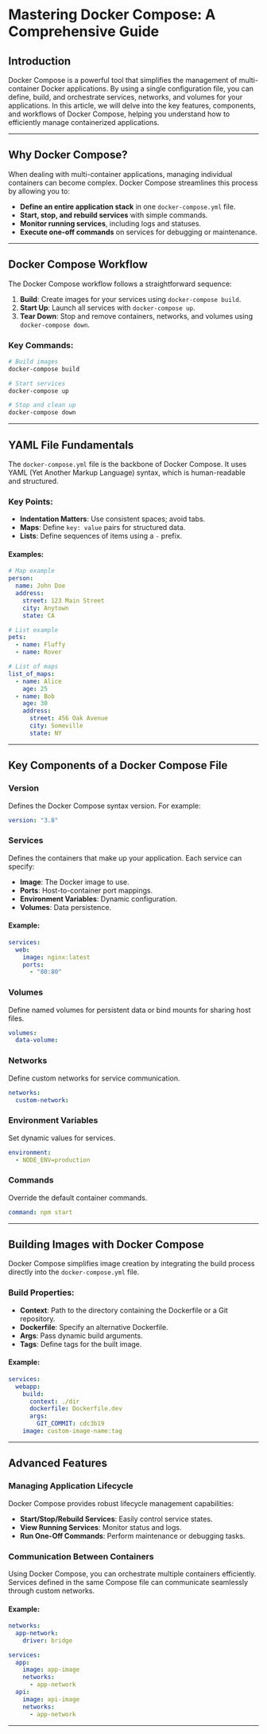 # Mastering Docker Compose: A Comprehensive Guide

## Introduction
Docker Compose is a powerful tool that simplifies the management of multi-container Docker applications. By using a single configuration file, you can define, build, and orchestrate services, networks, and volumes for your applications. In this article, we will delve into the key features, components, and workflows of Docker Compose, helping you understand how to efficiently manage containerized applications.

---

## Why Docker Compose?
When dealing with multi-container applications, managing individual containers can become complex. Docker Compose streamlines this process by allowing you to:

- **Define an entire application stack** in one `docker-compose.yml` file.
- **Start, stop, and rebuild services** with simple commands.
- **Monitor running services**, including logs and statuses.
- **Execute one-off commands** on services for debugging or maintenance.

---

## Docker Compose Workflow
The Docker Compose workflow follows a straightforward sequence:

1. **Build**: Create images for your services using `docker-compose build`.
2. **Start Up**: Launch all services with `docker-compose up`.
3. **Tear Down**: Stop and remove containers, networks, and volumes using `docker-compose down`.

### Key Commands:
```bash
# Build images
docker-compose build

# Start services
docker-compose up

# Stop and clean up
docker-compose down
```

---

## YAML File Fundamentals
The `docker-compose.yml` file is the backbone of Docker Compose. It uses YAML (Yet Another Markup Language) syntax, which is human-readable and structured.

### Key Points:
- **Indentation Matters**: Use consistent spaces; avoid tabs.
- **Maps**: Define `key: value` pairs for structured data.
- **Lists**: Define sequences of items using a `-` prefix.

#### Examples:
```yaml
# Map example
person:
  name: John Doe
  address:
    street: 123 Main Street
    city: Anytown
    state: CA

# List example
pets:
  - name: Fluffy
  - name: Rover

# List of maps
list_of_maps:
  - name: Alice
    age: 25
  - name: Bob
    age: 30
    address:
      street: 456 Oak Avenue
      city: Someville
      state: NY
```

---

## Key Components of a Docker Compose File

### Version
Defines the Docker Compose syntax version. For example:
```yaml
version: "3.8"
```

### Services
Defines the containers that make up your application. Each service can specify:
- **Image**: The Docker image to use.
- **Ports**: Host-to-container port mappings.
- **Environment Variables**: Dynamic configuration.
- **Volumes**: Data persistence.

#### Example:
```yaml
services:
  web:
    image: nginx:latest
    ports:
      - "80:80"
```

### Volumes
Define named volumes for persistent data or bind mounts for sharing host files.
```yaml
volumes:
  data-volume:
```

### Networks
Define custom networks for service communication.
```yaml
networks:
  custom-network:
```

### Environment Variables
Set dynamic values for services.
```yaml
environment:
  - NODE_ENV=production
```

### Commands
Override the default container commands.
```yaml
command: npm start
```

---

## Building Images with Docker Compose
Docker Compose simplifies image creation by integrating the build process directly into the `docker-compose.yml` file.

### Build Properties:
- **Context**: Path to the directory containing the Dockerfile or a Git repository.
- **Dockerfile**: Specify an alternative Dockerfile.
- **Args**: Pass dynamic build arguments.
- **Tags**: Define tags for the built image.

#### Example:
```yaml
services:
  webapp:
    build:
      context: ./dir
      dockerfile: Dockerfile.dev
      args:
        GIT_COMMIT: cdc3b19
    image: custom-image-name:tag
```

---

## Advanced Features

### Managing Application Lifecycle
Docker Compose provides robust lifecycle management capabilities:
- **Start/Stop/Rebuild Services**: Easily control service states.
- **View Running Services**: Monitor status and logs.
- **Run One-Off Commands**: Perform maintenance or debugging tasks.

### Communication Between Containers
Using Docker Compose, you can orchestrate multiple containers efficiently. Services defined in the same Compose file can communicate seamlessly through custom networks.

#### Example:
```yaml
networks:
  app-network:
    driver: bridge

services:
  app:
    image: app-image
    networks:
      - app-network
  api:
    image: api-image
    networks:
      - app-network
```

---

